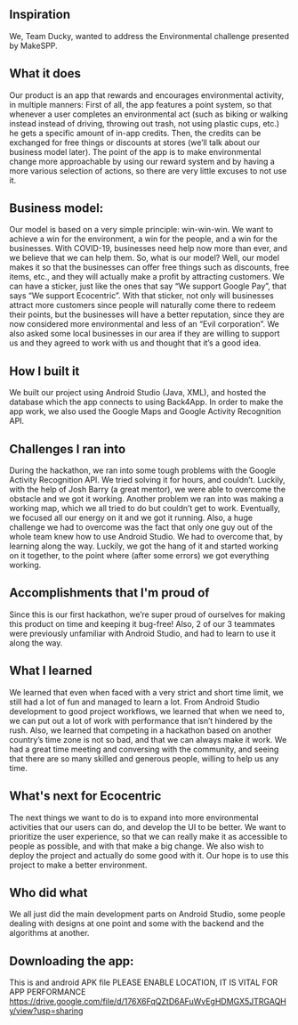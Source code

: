 ## Inspiration
We, Team Ducky, wanted to address the Environmental challenge presented by MakeSPP.
## What it does
Our product is an app that rewards and encourages environmental activity, in multiple manners: First of all, the app features a point system, so that whenever a user completes an environmental act (such as biking or walking instead instead of driving, throwing out trash, not using plastic cups, etc.) he gets a specific amount of in-app credits. Then, the credits can be exchanged for free things or discounts at stores (we’ll talk about our business model later). The point of the app is to make environmental change more approachable by using our reward system and by having a more various selection of actions, so there are very little excuses to not use it.
## Business model:
Our model is based on a very simple principle: win-win-win. We want to achieve a win for the environment,  a win for the people, and a win for the businesses. With COVID-19, businesses need help now more than ever, and we believe that we can help them. So, what is our model? Well, our model makes it so that the businesses can offer free things such as discounts, free items, etc., and they will actually make a profit by attracting customers. We can have a sticker, just like the ones that say “We support Google Pay”, that says “We support Ecocentric”. With that sticker, not only will businesses attract more customers since people will naturally come there to redeem their points, but the businesses will have a better reputation, since they are now considered more environmental and less of an “Evil corporation”. We also asked some local businesses in our area if they are willing to support us and they agreed to work with us and thought that it’s a good idea.
## How I built it
We built our project using Android Studio (Java, XML), and hosted the database which the app connects to using Back4App. In order to make the app work, we also used the Google Maps and Google Activity Recognition API.
## Challenges I ran into
During the hackathon, we ran into some tough problems with the Google Activity Recognition API. We tried solving it for hours, and couldn’t. Luckily, with the help of Josh Barry (a great mentor), we were able to overcome the obstacle and we got it working. Another problem we ran into was making a working map, which we all tried to do but couldn’t get to work. Eventually, we focused all our energy on it and we got it running.
Also, a huge challenge we had to overcome was the fact that only one guy out of the whole team knew how to use Android Studio. We had to overcome that, by learning along the way. Luckily, we got the hang of it and started working on it together, to the point where (after some errors) we got everything working.
## Accomplishments that I'm proud of
Since this is our first hackathon, we’re super proud of ourselves for making this product on time and keeping it bug-free! Also, 2 of our 3 teammates were  previously unfamiliar with Android Studio, and had to learn to use it along the way.
## What I learned
We learned that even when faced with a very strict and short time limit, we still had a lot of fun and managed to learn a lot. From Android Studio development to good project workflows, we learned that when we need to, we can put out a lot of work with performance that isn’t hindered by the rush. Also, we learned that competing in a hackathon based on another country’s time zone is not so bad, and that we can always make it work. We had a great time meeting and conversing with the community, and seeing that there are so many skilled and generous people, willing to help us any time.
## What's next for Ecocentric
The next things we want to do is to expand into more environmental activities that our users can do, and develop the UI to be better. We want to prioritize the user experience, so that we can really make it as accessible to people as possible, and with that make a big change. We also wish to deploy the project and actually do some good with it. Our hope is to use this project to make a better environment.
## Who did what
We all just did the main development parts on Android Studio, some people dealing with designs at one point and some with the backend and the algorithms at another.
## Downloading the app:
This is and android APK file
PLEASE ENABLE LOCATION, IT IS VITAL FOR APP PERFORMANCE
https://drive.google.com/file/d/176X6FqQZtD6AFuWvEgHDMGX5JTRGAQHy/view?usp=sharing
